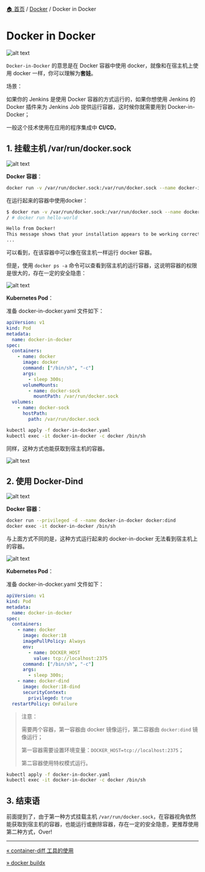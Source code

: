 [🏠 首页](../_index.md) / [Docker](_index.md) / Docker in Docker

# Docker in Docker

![alt text](https://images.pding.top/2025/03/202503111822355.png)

`Docker-in-Docker` 的意思是在 Docker 容器中使用 docker，就像和在宿主机上使用 docker 一样，你可以理解为**套娃**。

场景：

如果你的 Jenkins 是使用 Docker 容器的方式运行的，如果你想使用 Jenkins 的 Docker 插件来为 Jenkins Job 提供运行容器，这时候你就需要用到 Docker-in-Docker；

一般这个技术使用在应用的程序集成中 **CI/CD**。

## 1. 挂载主机 /var/run/docker.sock

![alt text](https://images.pding.top/2025/03/202503111822477.png)

**Docker 容器**：

```bash
docker run -v /var/run/docker.sock:/var/run/docker.sock --name docker-in-docker -it docker
```

在运行起来的容器中使用docker：

```bash
$ docker run -v /var/run/docker.sock:/var/run/docker.sock --name docker-in-docker -it docker
/ # docker run hello-world

Hello from Docker!
This message shows that your installation appears to be working correctly.
...
```

可以看到，在该容器中可以像在宿主机一样运行 docker 容器。

但是，使用 `docker ps -a` 命令可以查看到宿主机的运行容器，这说明容器的权限是很大的，存在一定的安全隐患：

![alt text](https://images.pding.top/2025/03/202503111822957.png)

**Kubernetes Pod**：

准备 docker-in-docker.yaml 文件如下：

```yaml
apiVersion: v1
kind: Pod
metadata:
  name: docker-in-docker
spec:
  containers:
    - name: docker
      image: docker
      command: ["/bin/sh", "-c"]
      args:
        - sleep 300s;
      volumeMounts:
        - name: docker-sock
          mountPath: /var/run/docker.sock
  volumes:
    - name: docker-sock
      hostPath:
        path: /var/run/docker.sock
```

```bash
kubectl apply -f docker-in-docker.yaml
kubectl exec -it docker-in-docker -c docker /bin/sh
```

同样，这种方式也能获取到宿主机的容器。

![alt text](https://images.pding.top/2025/03/202503111822263.png)

## 2. 使用 Docker-Dind

![alt text](https://images.pding.top/2025/03/202503111821052.png)

**Docker 容器**：

```bash
docker run --privileged -d --name docker-in-docker docker:dind
docker exec -it docker-in-docker /bin/sh
```

与上面方式不同的是，这种方式运行起来的 docker-in-docker 无法看到宿主机上的容器。

![alt text](https://images.pding.top/2025/03/202503111821799.png)

**Kubernetes Pod**：

准备 docker-in-docker.yaml 文件如下：

```yaml
apiVersion: v1
kind: Pod
metadata:
  name: docker-in-docker
spec:
  containers:
    - name: docker
      image: docker:18
      imagePullPolicy: Always
      env:
        - name: DOCKER_HOST
          value: tcp://localhost:2375
      command: ["/bin/sh", "-c"]
      args:
        - sleep 300s;
    - name: docker-dind
      image: docker:18-dind
      securityContext:
        privileged: true
  restartPolicy: OnFailure
```

> 注意：
>
> 需要两个容器，第一容器由 docker 镜像运行，第二容器由 `docker:dind` 镜像运行；
>
> 第一容器需要设置环境变量：`DOCKER_HOST=tcp://localhost:2375`；
>
> 第二容器使用特权模式运行。

```bash
kubectl apply -f docker-in-docker.yaml
kubectl exec -it docker-in-docker -c docker /bin/sh
```

## 3. 结束语

前面提到了，由于第一种方式挂载主机 `/var/run/docker.sock`，在容器视角依然能获取到宿主机的容器，也能运行或删除容器，存在一定的安全隐患，更推荐使用第二种方式，Over!

---
[« container-diff 工具的使用](container-diff.md)

[» docker buildx](docker-buildx.md)
